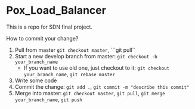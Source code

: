 # Pox_Load_Balancer

This is a repo for SDN final project.

How to commit your change?

1. Pull from master ```git checkout master```, ```git pull``
1. Start a new develop branch from master: ```git checkout -b your_branch_name```
    * If you want to use old one, just checkout to it: ```git checkout your_branch_name```, ```git rebase master```
2. Write some code
3. Commit the change: ```git add .```, ```git commit -m "describe this commit"```
4. Merge into master: ```git checkout master```, ```git pull```, ```git merge your_branch_name```, ```git push```
